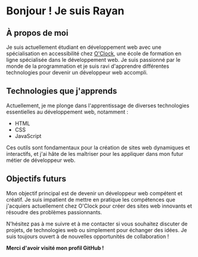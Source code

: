 # __Bonjour ! Je suis Rayan__

## __À propos de moi__
Je suis actuellement étudiant en développement web avec une spécialisation en accessibilité chez [O'Clock](https://www.oclock.io/), une école de formation en ligne spécialisée dans le développement web. Je suis passionné par le monde de la programmation et je suis ravi d'apprendre différentes technologies pour devenir un développeur web accompli.

## __Technologies que j'apprends__
Actuellement, je me plonge dans l'apprentissage de diverses technologies essentielles au développement web, notamment :

- HTML
- CSS
- JavaScript

Ces outils sont fondamentaux pour la création de sites web dynamiques et interactifs, et j'ai hâte de les maîtriser pour les appliquer dans mon futur métier de développeur web.

## __Objectifs futurs__
Mon objectif principal est de devenir un développeur web compétent et créatif. Je suis impatient de mettre en pratique les compétences que j'acquiers actuellement chez O'Clock pour créer des sites web innovants et résoudre des problèmes passionnants.

N'hésitez pas à me suivre et à me contacter si vous souhaitez discuter de projets, de technologies web ou simplement pour échanger des idées. Je suis toujours ouvert à de nouvelles opportunités de collaboration !

__Merci d'avoir visité mon profil GitHub !__